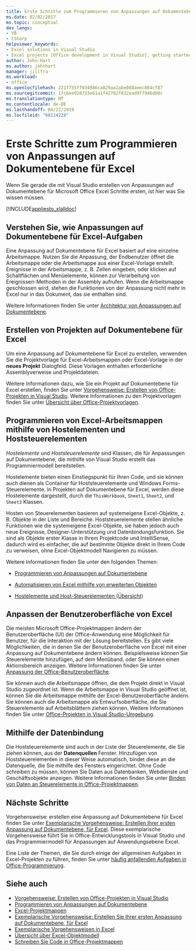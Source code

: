 ```yaml
---
title: Erste Schritte zum Programmieren von Anpassungen auf Dokumentebene für Excel
ms.date: 02/02/2017
ms.topic: conceptual
dev_langs:
- VB
- CSharp
helpviewer_keywords:
- Excel solutions in Visual Studio
- Excel projects [Office development in Visual Studio], getting started
author: John-Hart
ms.author: johnhart
manager: jillfra
ms.workload:
- office
ms.openlocfilehash: 221f755ff934946ca829aa2abe088aeec864cf87
ms.sourcegitcommit: 1fc6ee928733e61a1f42782f832ead9f7946d00c
ms.translationtype: MT
ms.contentlocale: de-DE
ms.lasthandoff: 04/22/2019
ms.locfileid: "60114228"
---
```

# <a name="get-started-programming-document-level-customizations-for-excel"></a>Erste Schritte zum Programmieren von Anpassungen auf Dokumentebene für Excel
  Wenn Sie gerade die mit Visual Studio erstellen von Anpassungen auf Dokumentebene für Microsoft Office Excel Schritte ersten, ist hier was Sie wissen müssen.

 [!INCLUDE[appliesto_xlalldoc](../vsto/includes/appliesto-xlalldoc-md.md)]

## <a name="understand-how-document-level-customizations-for-excel-work"></a>Verstehen Sie, wie Anpassungen auf Dokumentebene für Excel-Aufgaben
 Eine Anpassung auf Dokumentebene für Excel basiert auf eine einzelne Arbeitsmappe. Nutzen Sie die Anpassung, der Endbenutzer öffnet die Arbeitsmappe oder die Arbeitsmappe aus einer Excel-Vorlage erstellt. Ereignisse in der Arbeitsmappe, z. B. Zellen eingeben, oder klicken auf Schaltflächen und Menüelemente, können zur Verarbeitung von Ereignissen-Methoden in der Assembly aufrufen. Wenn die Arbeitsmappe geschlossen wird, stehen die Funktionen von der Anpassung nicht mehr in Excel nur in das Dokument, das sie enthalten sind.

 Weitere Informationen finden Sie unter [Architektur von Anpassungen auf Dokumentebene](../vsto/architecture-of-document-level-customizations.md).

## <a name="create-document-level-projects-for-excel"></a>Erstellen von Projekten auf Dokumentebene für Excel
 Um eine Anpassung auf Dokumentebene für Excel zu erstellen, verwenden Sie die Projektvorlage für Excel-Arbeitsmappen oder Excel-Vorlage in der **neues Projekt** Dialogfeld. Diese Vorlagen enthalten erforderliche Assemblyverweise und Projektdateien.

 Weitere Informationen dazu, wie Sie ein Projekt auf Dokumentebene für Excel erstellen, finden Sie unter [Vorgehensweise: Erstellen von Office-Projekten in Visual Studio](../vsto/how-to-create-office-projects-in-visual-studio.md). Weitere Informationen zu den Projektvorlagen finden Sie unter [Übersicht über Office-Projektvorlagen](../vsto/office-project-templates-overview.md).

## <a name="program-excel-workbooks-by-using-host-items-and-host-controls"></a>Programmieren von Excel-Arbeitsmappen mithilfe von Hostelementen und Hoststeuerelementen
 *Hostelemente* und *Hoststeuerelemente* sind Klassen, die für Anpassungen auf Dokumentebene, die mithilfe von Visual Studio erstellt das Programmiermodell bereitstellen.

 Hostelemente bieten einen Einstiegspunkt für Ihren Code, und sie können auch dienen als Container für Hoststeuerelemente und Windows Forms-Steuerelemente. In Projekten auf Dokumentebene für Excel, werden diese Hostelemente dargestellt, durch die `ThisWorkbook`, `Sheet1`, `Sheet2`, und `Sheet3` Klassen.

 Hosten von Steuerelementen basieren auf systemeigene Excel-Objekte, z. B. Objekte in der Liste und Bereiche. Hoststeuerelemente stellen ähnliche Funktionen wie die systemeigene Excel-Objekte, sie haben jedoch auch neue Ereignisse, Designer-Unterstützung und Datenbindungsfunktion. Sie sind als Objekte erster Klasse in Ihrem Projektcode und IntelliSense, dadurch wird es einfacher, die auf bestimmte Objekte direkt in Ihrem Code zu verweisen, ohne Excel-Objektmodell Navigieren zu müssen.

 Weitere Informationen finden Sie unter den folgenden Themen:

- [Programmieren von Anpassungen auf Dokumentebene](../vsto/programming-document-level-customizations.md)

- [Automatisieren von Excel mithilfe von erweiterten Objekten](../vsto/automating-excel-by-using-extended-objects.md)

- [Hostelemente und Host-Steuerelementen (Übersicht)](../vsto/host-items-and-host-controls-overview.md)

## <a name="customize-the-user-interface-of-excel"></a>Anpassen der Benutzeroberfläche von Excel
 Die meisten Microsoft Office-Projektmappen ändern der Benutzeroberfläche (UI) der Office-Anwendung eine Möglichkeit für Benutzer, für die Interaktion mit der Lösung bereitstellen. Es gibt viele Möglichkeiten, die in denen Sie der Benutzeroberfläche von Excel mit einer Anpassung auf Dokumentebene ändern können. Beispielsweise können Sie Steuerelemente hinzufügen, auf dem Menüband, oder Sie können einen Aktionsbereich anzeigen. Weitere Informationen finden Sie unter [Anpassung der Office-Benutzeroberfläche](../vsto/office-ui-customization.md).

 Sie können auch die Arbeitsmappe öffnen, die dem Projekt direkt in Visual Studio zugeordnet ist. Wenn die Arbeitsmappe in Visual Studio geöffnet ist, können Sie die Arbeitsmappe mithilfe der Excel-Benutzeroberfläche ändern. Sie können auch die Arbeitsmappe als Entwurfsoberfläche, die Sie Steuerelemente auf Arbeitsblättern ziehen können. Weitere Informationen finden Sie unter [Office-Projekten in Visual Studio-Umgebung](../vsto/office-projects-in-the-visual-studio-environment.md).

## <a name="use-data-binding"></a>Mithilfe der Datenbindung
 Die Hoststeuerelemente sind auch in der Liste der Steuerelemente, die Sie ziehen können, aus der **Datenquellen** Fenster. Hinzufügen von Hoststeuerelementen in dieser Weise automatisch, bindet diese an die Datenquelle, die Sie mithilfe des Fensters eingerichtet. Ohne Code schreiben zu müssen, können Sie Daten aus Datenbanken, Webdienste und Geschäftsobjekte anzeigen. Weitere Informationen finden Sie unter [Binden von Daten an Steuerelemente in Office-Projektmappen](../vsto/binding-data-to-controls-in-office-solutions.md).

## <a name="next-steps"></a>Nächste Schritte
 Vorgehensweise: erstellen eine Anpassung auf Dokumentebene für Excel finden Sie unter [Exemplarische Vorgehensweise: Erstellen Ihrer ersten Anpassung auf Dokumentebene, für Excel](../vsto/walkthrough-creating-your-first-document-level-customization-for-excel.md). Diese exemplarische Vorgehensweise führt Sie in Office-Entwicklungstools in Visual Studio und das Programmiermodell für Anpassungen auf Anwendungsebene Excel.

 Eine Liste der Themen, die Sie durch einige der allgemeinen Aufgaben in Excel-Projekten zu führen, finden Sie unter [häufig anfallenden Aufgaben in Office-Programmierung](../vsto/common-tasks-in-office-programming.md).

## <a name="see-also"></a>Siehe auch
- [Vorgehensweise: Erstellen von Office-Projekten in Visual Studio](../vsto/how-to-create-office-projects-in-visual-studio.md)
- [Programmieren von Anpassungen auf Dokumentebene](../vsto/programming-document-level-customizations.md)
- [Excel-Projektmappen](../vsto/excel-solutions.md)
- [Exemplarische Vorgehensweise: Erstellen Sie Ihrer ersten Anpassung auf Dokumentebene, für Excel](../vsto/walkthrough-creating-your-first-document-level-customization-for-excel.md)
- [Exemplarische Vorgehensweisen in Excel](../vsto/walkthroughs-using-excel.md)
- [Übersicht über Excel-Objektmodell](../vsto/excel-object-model-overview.md)
- [Schreiben Sie Code in Office-Projektmappen](../vsto/writing-code-in-office-solutions.md)
